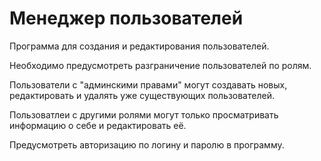 ﻿# Менеджер пользователей

Программа для создания и редактирования пользователей.

Необходимо предусмотреть разграничение пользователей по ролям. 

Пользователи с "админскими правами" могут создавать новых, редактировать и удалять уже существующих пользователей.

Пользоватлеи с другими ролями могут только просматривать информацию о себе и редактировать её.

Предусмотреть авторизацию по логину и паролю в программу.